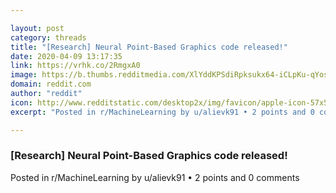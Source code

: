 ```yaml
---

layout: post
category: threads
title: "[Research] Neural Point-Based Graphics code released!"
date: 2020-04-09 13:17:35
link: https://vrhk.co/2RmgxA0
image: https://b.thumbs.redditmedia.com/XlYddKPSdiRpksukx64-iCLpKu-qYosrd5HmH4hDsIw.jpg
domain: reddit.com
author: "reddit"
icon: http://www.redditstatic.com/desktop2x/img/favicon/apple-icon-57x57.png
excerpt: "Posted in r/MachineLearning by u/alievk91 • 2 points and 0 comments"

---
```


### [Research] Neural Point-Based Graphics code released!

Posted in r/MachineLearning by u/alievk91 • 2 points and 0 comments